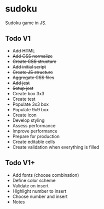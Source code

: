 # sudoku
Sudoku game in JS.

## Todo V1
- ~~Add HTML~~
- ~~Add CSS normalize~~
- ~~Create CSS structure~~
- ~~Add initial script~~
- ~~Create JS structure~~
- ~~Aggregate CSS files~~
- ~~Add jest~~
- ~~Setup jest~~
- Create box 3x3
- Create test
- Populate 3x3 box
- Populate 9x9 box
- Create icon
- Develop styling
- Assess performance
- Improve performance
- Prepare for production
- Create editable cells
- Create validation when everything is filled

## Todo V1+
- Add fonts (choose combination)
- Define color scheme
- Validate on insert
- Highlight number to insert
- Choose number and insert
- Notes
